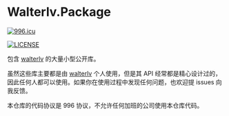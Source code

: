 # Walterlv.Package

[![996.icu](https://img.shields.io/badge/link-996.icu-red.svg)](https://996.icu)

[![LICENSE](https://img.shields.io/badge/license-NPL%20(The%20996%20Prohibited%20License)-blue.svg)](https://github.com/996icu/996.ICU/blob/master/LICENSE)

包含 [walterlv](https://github.com/walterlv) 的大量小型公开库。

虽然这些库主要都是由 [walterlv](https://github.com/walterlv) 个人使用，但是其 API 经常都是精心设计过的，因此任何人都可以使用。如果你在使用过程中发现任何问题，也欢迎提 issues 向我反馈。

本仓库的代码协议是 996 协议，不允许任何加班的公司使用本仓库代码。

